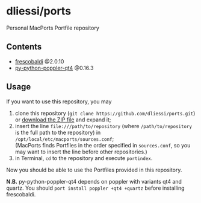 dliessi/ports
=====

Personal MacPorts Portfile repository


Contents
-----

* [frescobaldi](http://www.frescobaldi.org/) @2.0.10
* [py-python-poppler-qt4](https://code.google.com/p/python-poppler-qt4/) @0.16.3


Usage
-----

If you want to use this repository, you may

1. clone this repository (`git clone https://github.com/dliessi/ports.git`) or [download the ZIP file](https://github.com/dliessi/ports/archive/master.zip) and expand it;
2. insert the line `file:///path/to/repository` (where `/path/to/repository` is the full path to the repository) in `/opt/local/etc/macports/sources.conf`;  
(MacPorts finds Portfiles in the order specified in `sources.conf`, so you may want to insert the line before other repositories.)
3. in Terminal, `cd` to the repository and execute `portindex`.

Now you should be able to use the Portfiles provided in this repository.

**N.B.** py-python-poppler-qt4 depends on poppler with variants qt4 and quartz.
You should `port install poppler +qt4 +quartz` before installing frescobaldi.
